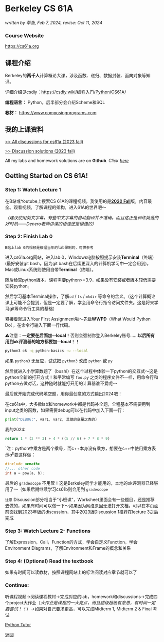 # Berkeley CS 61A

*written by 草鱼, Feb 7, 2024, revise: Oct 11, 2024*

### Course Website
<https://cs61a.org>

## 课程介绍

Berkeley的**两千人**计算概论大课，涉及函数、递归、数据封装、面向对象等知识。

详细介绍见csdiy：<https://csdiy.wiki/编程入门/Python/CS61A/>

**编程语言：** Python，后半部分会介绍Scheme和SQL

**教材：** <https://www.composingprograms.com>

## 我的上课资料

[>> All discussions for cs61a (2023 fall)](https://calvinxiaocao.github.io/online_courses/cs61a/disc/discussions.pdf)

[>> Discussion solutions (2023 fall)](online_courses/cs61a/disc/answer)

All my labs and homework solutions are on **Github**. *Click [here](https://github.com/CalvinXiaocao/CalvinXiaocao.github.io/tree/main/online_courses/cs61a)*

## Getting Started on CS 61A!
### Step 1: Watch Lecture 1
在B站或Youtube上搜索CS 61A的课程视频。我使用的是[**2020 Fall**](https://www.bilibili.com/video/BV1s3411G7yM/?share_source=copy_web&vd_source=02db114bfc7838eaeb46e4681bbc18a1)版，内容最全。观看视频，了解课程的架构，进入61A的世界吧～

*（建议使用英文字幕，有些中文字幕的自动翻译并不准确，而且这正是训练英语的好时机——Denero老师讲课的语速还是很慢的）*

### Step 2: Finish Lab 0
`B站上lab 0的视频是根据当年的lab录制的，可供参考`

进入cs61a.org网站，进入lab 0，Windows电脑按照提示安装**Terminal**（终端） (最好安装git bash，因为git bash在后续更深入的计算机学习中一定会用到)，Mac或Linux系统则使用自带**Terminal**（终端）。

随后检查python版本，课程需要python>=3.9，如果没有安装或者版本较低需要安装python。

然后学习基本Terminal操作，了解`cd` / `ls` / `mkdir` 等命令的含义。（这个计算概论课上可能不会提到，但是一定要了解，学会用命令行指令访问文件夹。这是将来学习git等命令行工具的基础）

紧接着就进入Your First Assignment啦～先做**WWPD**（What Would Python Do），在命令行输入下面一行代码。

⚠️注意：**一定要在后面加--local**！否则会强制你登入Berkeley账号……**以后所有用到ok评测器的地方都要加--local！！**

```bash
python3 ok -q python-basics -u --local
```

如果 `python3` 无反应，试试把 `python3` 改成 `python` 或 `py` 

然后就进入小学算数题了（bushi）在这个过程中体验一下python的交互式～这是python全新的打开方式！和平常编写 `foo.py` 之类的程序文件不一样，用命令行和python去做对话，这种随时就能打开用的计算器谁不爱呢～

最后就开始完成代码填空题，用你最创意的方式输出2024吧！

在cs61a中，大多数lab和homework中都是代码补全题，全程基本不需要用到input之类的函数，如果需要debug可以在代码中加入下面一行：

```python
print("DEBUG:", var1, var2, 其他的变量之类的)
```

我的2024:
```python
return 1 * (2 ** 3) + 4 * ((5 // 6) + 7 * 8 * 9)
```

`注：python中乘方是两个乘号，而c++本身没有乘方，想要在c++中使用乘方表示$a^b$要这样做：

```c++
#include <cmath>
//... other code
int a = pow(a, b);
```

最后的 `gradescope` 不用管！这是Berkeley同学才能用的，本地的ok评测器已经够用了～（如果后期继续学习cs61b则会用到 `gradescope` 

`注意` Discussion部分相当于“小班课”，Worksheet里面会有一些题目，还是推荐去做的，如果有时间可以做一下～如果因为网络原因无法打开文档，可以在本页面前面找到2023年版的discussion，其中2023版Discussion 1推荐在lecture 3之后完成

### Step 3: Watch Lecture 2- Functions
了解Expression，Call，Function的方式，学会自定义Function，学会Environment Diagrams，了解Environment和Frame的概念和关系

### Step 4: (Optional) Read the textbook
如果有时间可以读教材，按照课程网站上的标注阅读对应章节就可以了

### Continue:
听课程视频$\to$阅读课程教材$\to$完成对应的lab，homework和discussions$\to$完成四个project大作业（*大作业是课程的一大亮点，而且超级超级有意思，有时间一定要尝试！！*）$\to$如果对自己要求更高，可以完成Midterm 1, Midterm 2 & Final 考试

[Python Tutor](https://pythontutor.com/python-compiler.html#mode=edit)


[返回](/online_course)
